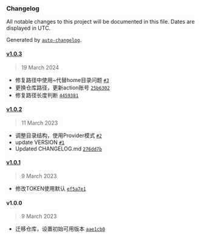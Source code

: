 ### Changelog

All notable changes to this project will be documented in this file. Dates are displayed in UTC.

Generated by [`auto-changelog`](https://github.com/CookPete/auto-changelog).

#### [v1.0.3](https://github.com/jorben/osd-tool/compare/v1.0.2...v1.0.3)

> 19 March 2024

- 修复路径中使用~代替home目录问题 [`#3`](https://github.com/jorben/osd-tool/pull/3)
- 更换仓库路径，更新action账号 [`25b6302`](https://github.com/jorben/osd-tool/commit/25b6302246cce08ed7a20ba53adcbafcf1d8abf9)
- 修复路径长度判断 [`4459381`](https://github.com/jorben/osd-tool/commit/44593819e9f7ce3454356e6eba6488f1a0c23ec0)

#### [v1.0.2](https://github.com/jorben/osd-tool/compare/v1.0.1...v1.0.2)

> 11 March 2023

- 调整目录结构，使用Provider模式 [`#2`](https://github.com/jorben/osd-tool/pull/2)
- update VERSION [`#1`](https://github.com/jorben/osd-tool/pull/1)
- Updated CHANGELOG.md [`276dd7b`](https://github.com/jorben/osd-tool/commit/276dd7ba7e5d34ba0d6ab63f492e1a93132a5191)

#### [v1.0.1](https://github.com/jorben/osd-tool/compare/v1.0.0...v1.0.1)

> 9 March 2023

- 修改TOKEN使用默认 [`ef5a7e1`](https://github.com/jorben/osd-tool/commit/ef5a7e1ff9c2ab342d133a29769efc7406026f53)

#### v1.0.0

> 9 March 2023

- 迁移仓库，设置初始可用版本 [`aae1cb0`](https://github.com/jorben/osd-tool/commit/aae1cb0cac79948b5f07c5c966323e5b2e471a22)
